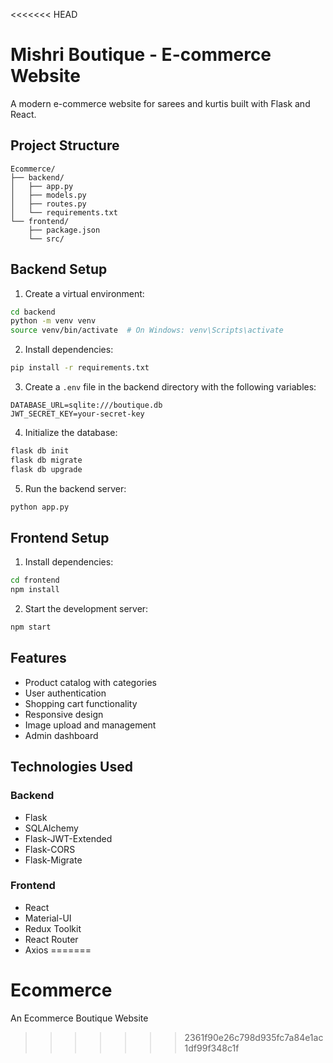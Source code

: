 <<<<<<< HEAD
# Mishri Boutique - E-commerce Website

A modern e-commerce website for sarees and kurtis built with Flask and React.

## Project Structure

```
Ecommerce/
├── backend/
│   ├── app.py
│   ├── models.py
│   ├── routes.py
│   └── requirements.txt
└── frontend/
    ├── package.json
    └── src/
```

## Backend Setup

1. Create a virtual environment:
```bash
cd backend
python -m venv venv
source venv/bin/activate  # On Windows: venv\Scripts\activate
```

2. Install dependencies:
```bash
pip install -r requirements.txt
```

3. Create a `.env` file in the backend directory with the following variables:
```
DATABASE_URL=sqlite:///boutique.db
JWT_SECRET_KEY=your-secret-key
```

4. Initialize the database:
```bash
flask db init
flask db migrate
flask db upgrade
```

5. Run the backend server:
```bash
python app.py
```

## Frontend Setup

1. Install dependencies:
```bash
cd frontend
npm install
```

2. Start the development server:
```bash
npm start
```

## Features

- Product catalog with categories
- User authentication
- Shopping cart functionality
- Responsive design
- Image upload and management
- Admin dashboard

## Technologies Used

### Backend
- Flask
- SQLAlchemy
- Flask-JWT-Extended
- Flask-CORS
- Flask-Migrate

### Frontend
- React
- Material-UI
- Redux Toolkit
- React Router
- Axios
=======
# Ecommerce
An Ecommerce Boutique Website
>>>>>>> 2361f90e26c798d935fc7a84e1ac1df99f348c1f
